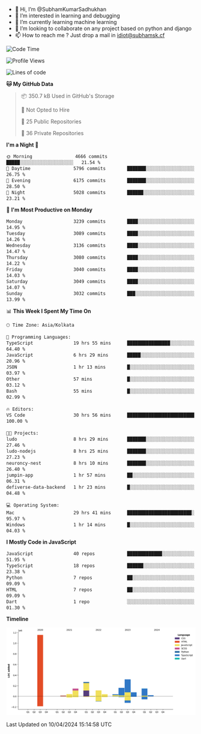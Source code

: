 - 👋 Hi, I’m @SubhamKumarSadhukhan
- 👀 I’m interested in learning and debugging
- 🌱 I’m currently learning machine learning
- 💞️ I’m looking to collaborate on any project based on python and django
- 📫 How to reach me ?
      Just drop a mail in idiot@subhamsk.cf

<!---
SubhamKumarSadhukhan/SubhamKumarSadhukhan is a ✨ special ✨ repository because its `README.md` (this file) appears on your GitHub profile.
You can click the Preview link to take a look at your changes.
--->


<!--START_SECTION:waka-->
![Code Time](http://img.shields.io/badge/Code%20Time-2%2C111%20hrs%2055%20mins-blue)

![Profile Views](http://img.shields.io/badge/Profile%20Views-0-blue)

![Lines of code](https://img.shields.io/badge/From%20Hello%20World%20I%27ve%20Written-2.5%20million%20lines%20of%20code-blue)

**🐱 My GitHub Data** 

> 📦 350.7 kB Used in GitHub's Storage 
 > 
> 🚫 Not Opted to Hire
 > 
> 📜 25 Public Repositories 
 > 
> 🔑 36 Private Repositories 
 > 
**I'm a Night 🦉** 

```text
🌞 Morning                4666 commits        █████░░░░░░░░░░░░░░░░░░░░   21.54 % 
🌆 Daytime                5796 commits        ███████░░░░░░░░░░░░░░░░░░   26.75 % 
🌃 Evening                6175 commits        ███████░░░░░░░░░░░░░░░░░░   28.50 % 
🌙 Night                  5028 commits        ██████░░░░░░░░░░░░░░░░░░░   23.21 % 
```
📅 **I'm Most Productive on Monday** 

```text
Monday                   3239 commits        ████░░░░░░░░░░░░░░░░░░░░░   14.95 % 
Tuesday                  3089 commits        ████░░░░░░░░░░░░░░░░░░░░░   14.26 % 
Wednesday                3136 commits        ████░░░░░░░░░░░░░░░░░░░░░   14.47 % 
Thursday                 3080 commits        ████░░░░░░░░░░░░░░░░░░░░░   14.22 % 
Friday                   3040 commits        ████░░░░░░░░░░░░░░░░░░░░░   14.03 % 
Saturday                 3049 commits        ████░░░░░░░░░░░░░░░░░░░░░   14.07 % 
Sunday                   3032 commits        ███░░░░░░░░░░░░░░░░░░░░░░   13.99 % 
```


📊 **This Week I Spent My Time On** 

```text
🕑︎ Time Zone: Asia/Kolkata

💬 Programming Languages: 
TypeScript               19 hrs 55 mins      ████████████████░░░░░░░░░   64.40 % 
JavaScript               6 hrs 29 mins       █████░░░░░░░░░░░░░░░░░░░░   20.96 % 
JSON                     1 hr 13 mins        █░░░░░░░░░░░░░░░░░░░░░░░░   03.97 % 
Other                    57 mins             █░░░░░░░░░░░░░░░░░░░░░░░░   03.12 % 
Bash                     55 mins             █░░░░░░░░░░░░░░░░░░░░░░░░   02.99 % 

🔥 Editors: 
VS Code                  30 hrs 56 mins      █████████████████████████   100.00 % 

🐱‍💻 Projects: 
ludo                     8 hrs 29 mins       ███████░░░░░░░░░░░░░░░░░░   27.46 % 
ludo-nodejs              8 hrs 25 mins       ███████░░░░░░░░░░░░░░░░░░   27.23 % 
neuroncy-nest            8 hrs 10 mins       ███████░░░░░░░░░░░░░░░░░░   26.40 % 
jumpin-app               1 hr 57 mins        ██░░░░░░░░░░░░░░░░░░░░░░░   06.31 % 
defiverse-data-backend   1 hr 23 mins        █░░░░░░░░░░░░░░░░░░░░░░░░   04.48 % 

💻 Operating System: 
Mac                      29 hrs 41 mins      ████████████████████████░   95.97 % 
Windows                  1 hr 14 mins        █░░░░░░░░░░░░░░░░░░░░░░░░   04.03 % 
```

**I Mostly Code in JavaScript** 

```text
JavaScript               40 repos            █████████████░░░░░░░░░░░░   51.95 % 
TypeScript               18 repos            ██████░░░░░░░░░░░░░░░░░░░   23.38 % 
Python                   7 repos             ██░░░░░░░░░░░░░░░░░░░░░░░   09.09 % 
HTML                     7 repos             ██░░░░░░░░░░░░░░░░░░░░░░░   09.09 % 
Dart                     1 repo              ░░░░░░░░░░░░░░░░░░░░░░░░░   01.30 % 
```



**Timeline**

![Lines of Code chart](https://raw.githubusercontent.com/SubhamKumarSadhukhan/SubhamKumarSadhukhan/main/assets/bar_graph.png)


 Last Updated on 10/04/2024 15:14:58 UTC
<!--END_SECTION:waka-->
